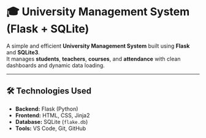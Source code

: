 # 🎓 University Management System (Flask + SQLite)

A simple and efficient **University Management System** built using **Flask** and **SQLite3**.  
It manages **students**, **teachers**, **courses**, and **attendance** with clean dashboards and dynamic data loading.

---

## 🛠️ Technologies Used

- **Backend:** Flask (Python)
- **Frontend:** HTML, CSS, Jinja2
- **Database:** SQLite (`flake.db`)
- **Tools:** VS Code, Git, GitHub
